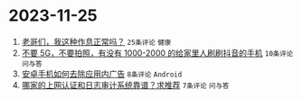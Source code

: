 # 2023-11-25

1. [老哥们，我这种作息正常吗？](https://www.v2ex.com/t/995027) `25条评论` `健康`
1. [不要 5G，不要拍照，有没有 1000-2000 的给家里人刷刷抖音的手机](https://www.v2ex.com/t/995030) `10条评论` `问与答`
1. [安卓手机如何去除应用内广告](https://www.v2ex.com/t/995035) `8条评论` `Android`
1. [哪家的上网认证和日志审计系统靠谱？求推荐](https://www.v2ex.com/t/995025) `7条评论` `问与答`
